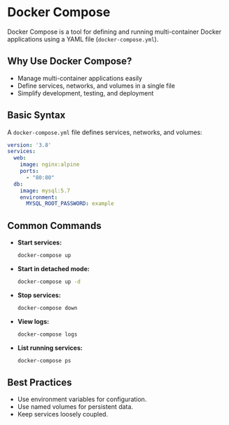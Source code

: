 # Docker Compose

Docker Compose is a tool for defining and running multi-container Docker applications using a YAML file (`docker-compose.yml`).

## Why Use Docker Compose?
- Manage multi-container applications easily
- Define services, networks, and volumes in a single file
- Simplify development, testing, and deployment

## Basic Syntax
A `docker-compose.yml` file defines services, networks, and volumes:
```yaml
version: '3.8'
services:
  web:
    image: nginx:alpine
    ports:
      - "80:80"
  db:
    image: mysql:5.7
    environment:
      MYSQL_ROOT_PASSWORD: example
```

## Common Commands
- **Start services:**
  ```sh
  docker-compose up
  ```
- **Start in detached mode:**
  ```sh
  docker-compose up -d
  ```
- **Stop services:**
  ```sh
  docker-compose down
  ```
- **View logs:**
  ```sh
  docker-compose logs
  ```
- **List running services:**
  ```sh
  docker-compose ps
  ```

## Best Practices
- Use environment variables for configuration.
- Use named volumes for persistent data.
- Keep services loosely coupled. 